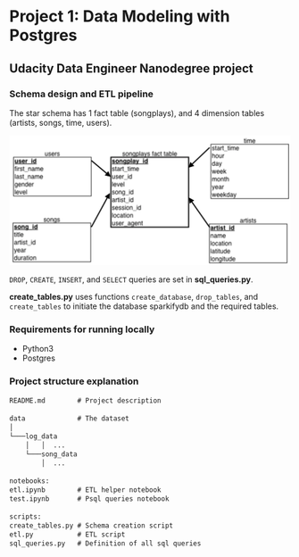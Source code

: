 Project 1: Data Modeling with Postgres
===========================

Udacity Data Engineer Nanodegree project
----------------------------------------

### Schema design and ETL pipeline

The star schema has 1 fact table (songplays), and 4 dimension tables (artists, songs,  time, users).

![](schema.png)

`DROP`, `CREATE`, `INSERT`, and `SELECT` queries are set in **sql_queries.py**. 

**create_tables.py** uses functions `create_database`, `drop_tables`, and `create_tables` to initiate the database sparkifydb and the required tables.

### Requirements for running locally

- Python3
- Postgres

### Project structure explanation

```
README.md        # Project description

data             # The dataset
│               
└───log_data
    │   │  ...
    └───song_data
        │  ...

notebooks:
etl.ipynb        # ETL helper notebook
test.ipynb       # Psql queries notebook

scripts:
create_tables.py # Schema creation script
etl.py           # ETL script
sql_queries.py   # Definition of all sql queries
```
